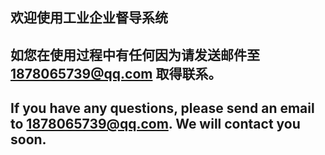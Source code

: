 ## 欢迎使用工业企业督导系统

## 如您在使用过程中有任何因为请发送邮件至 1878065739@qq.com 取得联系。

## If you have any questions, please send an email to 1878065739@qq.com. We will contact you soon.
